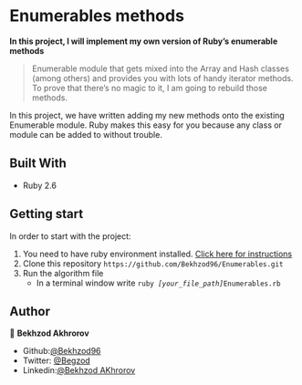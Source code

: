 # Enumerables methods

**In this project, I will implement my own version of Ruby’s enumerable methods**

>Enumerable module that gets mixed into the Array and Hash classes (among others) and provides you with lots of handy iterator methods. To prove that there’s no magic to it, I am going to rebuild those methods.


In this project, we have written adding my new methods onto the existing Enumerable module. Ruby makes this easy for you because any class or module can be added to without trouble.

## Built With

- Ruby 2.6

## Getting start

In order to start with the project:

1. You need to have ruby environment installed. [Click here for instructions](https://www.ruby-lang.org/en/documentation/installation/)
2. Clone this repository `https://github.com/Bekhzod96/Enumerables.git`
3. Run the algorithm file
    - In a terminal window write `ruby `*`[your_file_path]`*`Enumerables.rb`

## Author

👤 **Bekhzod Akhrorov**

- Github:[@Bekhzod96](https://github.com/Bekhzod96)
- Twitter: [ @Begzod](https://twitter.com/25d47e8987f740b)
- Linkedin:[@Bekhzod AKhrorov](https://www.linkedin.com/in/bekhzod-akhrorov-b24232113/)



